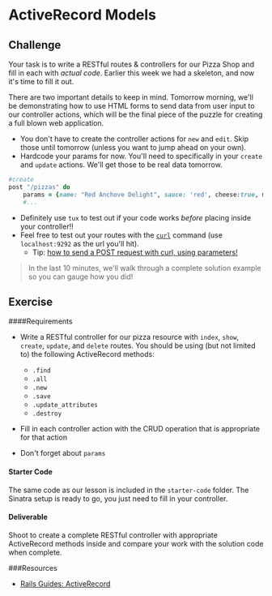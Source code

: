 # ActiveRecord Models

## Challenge

Your task is to write a RESTful routes & controllers for our Pizza Shop and fill in each with _actual code_. Earlier this week we had a skeleton, and now it's time to fill it out.

There are two important details to keep in mind. Tomorrow morning, we'll be demonstrating how to use HTML forms to send data from user input to our controller actions, which will be the final piece of the puzzle for creating a full blown web application.

* You don't have to create the controller actions for `new` and `edit`. Skip those until tomorrow (unless you want to jump ahead on your own).
* Hardcode your params for now. You'll need to specifically in your `create` and `update` actions. We'll get those to be real data tomorrow.

```ruby
#create
post "/pizzas" do
    params = {name: "Red Anchove Delight", sauce: 'red', cheese:true, mushrooms:true, extra_toppings: "anchoves"}
    #...
```

* Definitely use `tux` to test out if your code works *before* placing inside your controller!!
* Feel free to test out your routes with the [`curl`](http://conqueringthecommandline.com/book/curl#cid25) command (use `localhost:9292` as the url you'll hit).
    * Tip: [how to send a POST request with curl, using parameters!](http://conqueringthecommandline.com/book/curl#uid105)

> In the last 10 minutes, we'll walk through a complete solution example so you can gauge how you did!

## Exercise

####Requirements

- Write a RESTful controller for our pizza resource with `index`, `show`, `create`, `update`, and `delete` routes. You should be using (but not limited to) the following ActiveRecord methods:

  - `.find`
  - `.all`
  - `.new`
  - `.save`
  - `.update_attributes`
  - `.destroy`

- Fill in each controller action with the CRUD operation that is appropriate for that action
- Don't forget about `params`

#### Starter Code

The same code as our lesson is included in the `starter-code` folder. The Sinatra setup is ready to go, you just need to fill in your controller.

#### Deliverable

Shoot to create a complete RESTful controller with appropriate ActiveRecord methods inside and compare your work with the solution code when complete.

###Resources

- [Rails Guides: ActiveRecord](http://guides.rubyonrails.org/active_record_basics.html)
